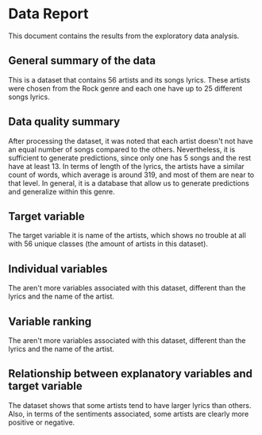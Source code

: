# Data Report

This document contains the results from the exploratory data analysis.

## General summary of the data

This is a dataset that contains 56 artists and its songs lyrics. These artists were chosen from the Rock genre and each one have up to 25 different songs lyrics.

## Data quality summary

After processing the dataset, it was noted that each artist doesn't not have an equal number of songs compared to the others. Nevertheless, it is sufficient to generate predictions, since only one has 5 songs and the rest have at least 13. In terms of length of the lyrics, the artists have a similar count of words, which average is around 319, and most of them are near to that level. In general, it is a database that allow us to generate predictions and generalize within this genre.

## Target variable

The target variable it is name of the artists, which shows no trouble at all with 56 unique classes (the amount of artists in this dataset).

## Individual variables

The aren't more variables associated with this dataset, different than the lyrics and the name of the artist.

## Variable ranking

The aren't more variables associated with this dataset, different than the lyrics and the name of the artist.

## Relationship between explanatory variables and target variable

The dataset shows that some artists tend to have larger lyrics than others. Also, in terms of the sentiments associated, some artists are clearly more positive or negative.
